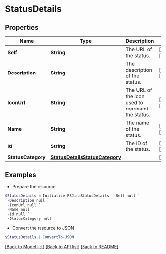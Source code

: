 # StatusDetails
## Properties

Name | Type | Description | Notes
------------ | ------------- | ------------- | -------------
**Self** | **String** | The URL of the status. | [optional] [readonly] 
**Description** | **String** | The description of the status. | [optional] [readonly] 
**IconUrl** | **String** | The URL of the icon used to represent the status. | [optional] [readonly] 
**Name** | **String** | The name of the status. | [optional] [readonly] 
**Id** | **String** | The ID of the status. | [optional] [readonly] 
**StatusCategory** | [**StatusDetailsStatusCategory**](StatusDetailsStatusCategory.md) |  | [optional] 

## Examples

- Prepare the resource
```powershell
$StatusDetails = Initialize-PSJiraStatusDetails  -Self null `
 -Description null `
 -IconUrl null `
 -Name null `
 -Id null `
 -StatusCategory null
```

- Convert the resource to JSON
```powershell
$StatusDetails | ConvertTo-JSON
```

[[Back to Model list]](../README.md#documentation-for-models) [[Back to API list]](../README.md#documentation-for-api-endpoints) [[Back to README]](../README.md)


